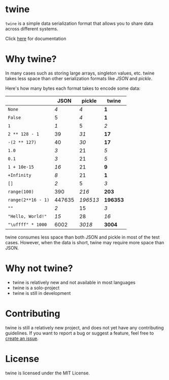 # twine

`twine` is a simple data serialization format that allows you to share data across different systems.

Click [here](https://shivrm.github.io/twine/docs) for documentation

# Why twine?

In many cases such as storing large arrays, singleton values, etc. twine takes less space than other serialization formats like *JSON* and *pickle*.

Here's how many bytes each format takes to encode some data:

|                    | JSON   | pickle   | twine      |
| ------------------ | ------ | -------- | ---------- |
| `None`             | _4_    | _4_      | **1**      |
| `False`            | 5      | _4_      | **1**      |
| `1`                | _1_    | 5        | _2_        |
| `2 ** 128 - 1`     | 39     | _31_     | **17**     |
| `-(2 ** 127)`      | 40     | _30_     | **17**     |
| `1.0`              | _3_    | 21       | _5_        |
| `0.1`              | _3_    | 21       | _5_        |
| `1 + 10e-15`       | _16_   | 21       | **9**      |
| `+Infinity`        | _8_    | 21       | **1**      |
| `[]`               | _2_    | 5        | _3_        |
| `range(100)`       | 390    | _216_    | **203**    |
| `range(2**16 - 1)` | 447635 | _196513_ | **196353** |
| `""`               | _2_    | 15       | _3_        |
| `"Hello, World!"`  | _15_   | 28       | _16_       |
| `"\uffff" * 1000`  | 6002   | _3018_   | **3004**   |

twine consumes less space than both JSON and pickle in most of the test cases. However, when the data is short, twine may require more space than JSON.

# Why not twine?

 - twine is relatively new and not available in most languages
 - twine is a solo-project
 - twine is still in development

# Contributing

twine is still a relatively new project, and does not yet have any contributing
guidelines. If you want to report a bug or suggest a feature, feel free to
[create an issue](https://github.com/shivrm/twine/issues/new).

# License

twine is licensed under the MIT License.